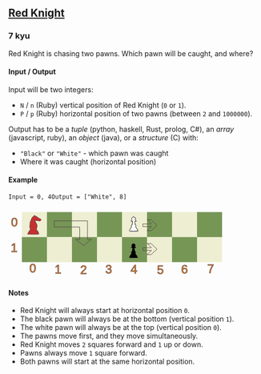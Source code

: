 <h2><a href=https://www.codewars.com/kata/5fc4349ddb878a0017838d0f/train/javascript target="_blank">Red Knight</a></h2><h3>7 kyu</h3><p>Red Knight is chasing two pawns. Which pawn will be caught, and where?</p><h4 id="input--output">Input / Output</h4><p>Input will be two integers:</p><ul><li><code>N</code> / <code>n</code> (Ruby) vertical position of Red Knight (<code>0</code> or <code>1</code>).</li><li><code>P</code> / <code>p</code> (Ruby) horizontal position of two pawns (between <code>2</code> and <code>1000000</code>).</li></ul><p>Output has to be a <em>tuple</em> (python, haskell, Rust, prolog, C#), an <em>array</em> (javascript, ruby), an <em>object</em> (java), or a <em>structure</em> (C) with:</p><ul><li><code>"Black"</code> or <code>"White"</code> - which pawn was caught</li><li>Where it was caught (horizontal position)</li></ul><h4 id="example">Example</h4><pre style="display: none;"><code class="language-python"><span class="cm-variable">Input</span> <span class="cm-operator">=</span> <span class="cm-number">0</span>, <span class="cm-number">4</span><span class="cm-variable">Output</span> <span class="cm-operator">=</span> (<span class="cm-string">"White"</span>, <span class="cm-number">8</span>)</code></pre><pre style="display: none;"><code class="language-haskell"><span class="cm-variable-2">Input</span> <span class="cm-keyword">=</span> <span class="cm-number">0</span>, <span class="cm-number">4</span><span class="cm-variable-2">Output</span> <span class="cm-keyword">=</span> (<span class="cm-string">"White"</span>, <span class="cm-number">8</span>)</code></pre><pre><code class="language-javascript"><span class="cm-variable">Input</span> <span class="cm-operator">=</span> <span class="cm-number">0</span>, <span class="cm-number">4</span><span class="cm-variable">Output</span> <span class="cm-operator">=</span> [<span class="cm-string">"White"</span>, <span class="cm-number">8</span>]</code></pre><pre style="display: none;"><code class="language-ruby"><span class="cm-tag">Input</span> <span class="cm-operator">=</span> <span class="cm-number">0</span>, <span class="cm-number">4</span><span class="cm-tag">Output</span> <span class="cm-operator">=</span> [<span class="cm-string">"White"</span>, <span class="cm-number">8</span>]</code></pre><pre style="display: none;"><code class="language-c"><span class="cm-keyword">typedef</span> <span class="cm-keyword">struct</span> <span class="cm-def">Pawn_Distance</span> {    <span class="cm-type">char</span> <span class="cm-variable">pawn</span>;    <span class="cm-type">unsigned</span> <span class="cm-variable">distance</span>;} <span class="cm-variable">pd</span>;<span class="cm-variable">pd</span> <span class="cm-def">red_knight</span>(<span class="cm-type">unsigned</span> <span class="cm-variable">N</span>, <span class="cm-type">unsigned</span> <span class="cm-variable">P</span>);<span class="cm-comment">// Note: C code uses a char in place of a string</span><span class="cm-comment">// use 'B' for "Black" and 'W' for "White"</span><span class="cm-variable">Input</span> <span class="cm-operator">=</span> <span class="cm-number">0U</span>, <span class="cm-number">4U</span><span class="cm-variable">Output</span> <span class="cm-operator">=</span> <span class="cm-variable">pd</span>{<span class="cm-string">'W'</span>, <span class="cm-number">8U</span>};</code></pre><pre style="display: none;"><code class="language-rust"><span class="cm-variable">Input</span> <span class="cm-operator">=</span> <span class="cm-number">0</span>, <span class="cm-number">4</span><span class="cm-variable">Output</span> <span class="cm-operator">=</span> (<span class="cm-string">"</span><span class="cm-string">White</span><span class="cm-string">"</span>, <span class="cm-number">8</span>)</code></pre><pre style="display: none;"><code class="language-java"><span class="cm-comment">// This class is preloaded</span><span class="cm-keyword">class</span> <span class="cm-def">PawnDistance</span> {  <span class="cm-keyword">private</span> <span class="cm-type">String</span> <span class="cm-variable">color</span>;  <span class="cm-keyword">private</span> <span class="cm-type">long</span> <span class="cm-variable">distance</span>;  <span class="cm-keyword">public</span> <span class="cm-variable">PawnDistance</span>(<span class="cm-type">String</span> <span class="cm-variable">s</span>, <span class="cm-type">long</span> <span class="cm-variable">d</span>) {    <span class="cm-variable">color</span> <span class="cm-operator">=</span> <span class="cm-variable">s</span>;    <span class="cm-variable">distance</span> <span class="cm-operator">=</span> <span class="cm-variable">d</span>;  }}<span class="cm-variable">Input</span> <span class="cm-operator">=</span> <span class="cm-number">0</span>, <span class="cm-number">4</span>;<span class="cm-variable">Output</span> <span class="cm-operator">=</span> <span class="cm-keyword">new</span> <span class="cm-variable">PawnDistance</span>(<span class="cm-string">"White"</span>, <span class="cm-number">8</span>);</code></pre><pre style="display: none;"><code class="language-prolog"><span class="cm-atom">red_knight</span><span class="cm-paren">(</span><span class="cm-number">0</span><span class="cm-paren">,</span><span class="cm-comment"> </span><span class="cm-number">4</span><span class="cm-paren">,</span><span class="cm-comment"> </span><span class="cm-paren">(</span><span class="cm-string">"</span><span class="cm-string">W</span><span class="cm-string">h</span><span class="cm-string">i</span><span class="cm-string">t</span><span class="cm-string">e</span><span class="cm-string">"</span><span class="cm-paren">,</span><span class="cm-comment"> </span><span class="cm-number">8</span><span class="cm-paren">)</span><span class="cm-paren">)</span><span class="cm-graphic">.</span></code></pre><pre style="display: none;"><code class="language-csharp"><span class="cm-variable">Input</span> <span class="cm-operator">=</span> <span class="cm-number">0</span>, <span class="cm-number">4</span><span class="cm-variable">Output</span> <span class="cm-operator">=</span> (<span class="cm-string">"White"</span>, <span class="cm-number">8</span>)</code></pre><svg xmlns="http://www.w3.org/2000/svg" height="142" width="450"> <g>  <title>background</title> </g> <g>  <title>Layer 1</title>  <rect y="9.28571" fill="#769656" stroke-width="0" x="77" width="50" height="50" id="svg_1" stroke="#fff"></rect>  <rect fill="#eeeed2" stroke-width="0" x="27" y="9.28571" width="50" height="50" id="svg_2" stroke="#fff"></rect>  <rect fill="#eeeed2" stroke-width="0" x="127" y="9.28571" width="50" height="50" id="svg_4" stroke="#fff"></rect>  <rect y="9.28571" fill="#769656" stroke-width="0" x="277" width="50" height="50" id="svg_3" stroke="#fff"></rect>  <rect fill="#eeeed2" stroke-width="0" x="227" y="9.28571" width="50" height="50" id="svg_6" stroke="#fff"></rect>  <rect fill="#eeeed2" stroke-width="0" x="327" y="9.28571" width="50" height="50" id="svg_7" stroke="#fff"></rect>  <rect fill="#769656" stroke-width="0" x="177" y="9.28571" width="50" height="50" id="svg_8" stroke="#fff"></rect>  <rect y="59.28572" fill="#769656" stroke-width="0" x="127" width="50" height="50" id="svg_9" stroke="#fff"></rect>  <rect fill="#eeeed2" stroke-width="0" x="77" y="59.28572" width="50" height="50" id="svg_10" stroke="#fff"></rect>  <rect fill="#eeeed2" stroke-width="0" x="177" y="59.28572" width="50" height="50" id="svg_11" stroke="#fff"></rect>  <rect fill="#769656" stroke-width="0" x="27" y="59.28572" width="50" height="50" id="svg_12" stroke="#fff"></rect>  <rect y="59.28572" fill="#769656" stroke-width="0" x="327.00001" width="50" height="50" id="svg_13" stroke="#fff"></rect>  <rect fill="#eeeed2" stroke-width="0" x="277.00001" y="59.28572" width="50" height="50" id="svg_14" stroke="#fff"></rect>  <rect fill="#eeeed2" stroke-width="0" x="377.00001" y="59.28572" width="50" height="50" id="svg_15" stroke="#fff"></rect>  <rect fill="#769656" stroke-width="0" x="227.00001" y="59.28572" width="50" height="50" id="svg_16" stroke="#fff"></rect>  <rect fill="#769656" stroke-width="0" x="377" y="9.28571" width="50" height="50" id="svg_17" stroke="#fff"></rect>  <path fill="#c43131" stroke-width="NaN" d="m58.63751,53.70918c1.38529,0.04365 3.41278,-0.61956 1.99635,-2.09899c-1.5421,-0.56322 0.27408,-2.43002 -1.27137,-3.30938c-1.24049,-1.63665 -2.92636,-3.13124 -3.43512,-5.12989c0.07901,-1.35549 1.82523,-2.15768 0.99213,-3.65801c0.81734,-2.4009 0.62845,-5.16434 -0.86355,-7.32255c-1.26691,-2.00454 -2.80508,-4.12849 -2.64286,-6.55426c1.58894,0.61479 3.27086,1.15345 5.01957,0.87424c1.64404,-0.14147 3.1185,1.09202 4.79548,0.42132c1.69992,-0.32724 2.71106,-2.43327 1.44359,-3.66438c-1.3851,-1.09624 -3.42017,-1.13153 -4.74114,-2.35496c-1.74288,-1.33774 -3.35495,-3.14709 -5.75706,-3.38359c-1.06168,-0.22522 -1.51705,-1.21372 -2.10474,-1.95451c-0.48838,1.17491 -1.33781,2.21385 -2.61625,2.73471c-2.59972,1.39527 -3.24686,4.34504 -4.20557,6.7699c-0.70885,1.89907 -1.29942,3.88184 -2.48643,5.57723c-0.01262,0.81368 1.31978,1.1576 0.41984,2.11149c-0.46804,2.58709 -0.48819,5.23629 -0.44669,7.85361c0.78938,1.28084 1.5084,2.71045 0.4554,4.18038c-0.70338,1.79667 -2.45513,2.97504 -3.31697,4.67046c-0.48718,0.87789 0.94977,2.15243 -0.84056,1.93164c-1.63499,0.80149 -0.31478,2.75789 1.31134,2.18873c6.09395,0.14358 12.20133,0.28696 18.29462,0.11678l0,0l-0.00001,0.00003z" id="svg_5" stroke="#544545"></path>  <text fill="#ff7f00" stroke="#6b5656" stroke-width="NaN" x="92.41379" y="131.50108" id="svg_21" font-size="24" font-family="Helvetica, Arial, sans-serif" text-anchor="start" xml:space="preserve">1</text>  <text fill="#ff7f00" stroke="#6b5656" stroke-width="NaN" x="143.44827" y="132.53556" id="svg_22" font-size="24" font-family="Helvetica, Arial, sans-serif" text-anchor="start" xml:space="preserve">2</text>  <text fill="#ff7f00" stroke="#6b5656" stroke-width="NaN" x="193.7931" y="132.19073" id="svg_23" font-size="24" font-family="Helvetica, Arial, sans-serif" text-anchor="start" xml:space="preserve">3</text>  <text fill="#ff7f00" stroke="#6b5656" stroke-width="NaN" x="42.06896" y="130.4666" id="svg_24" font-size="24" font-family="Helvetica, Arial, sans-serif" text-anchor="start" xml:space="preserve">0</text>  <text fill="#ff7f00" stroke="#6b5656" stroke-width="NaN" x="244.13794" y="132.19073" id="svg_25" font-size="24" font-family="Helvetica, Arial, sans-serif" text-anchor="start" xml:space="preserve">4</text>  <text fill="#ff7f00" stroke="#6b5656" stroke-width="NaN" x="296.89656" y="132.53556" id="svg_26" font-size="24" font-family="Helvetica, Arial, sans-serif" text-anchor="start" xml:space="preserve">5</text>  <text fill="#ff7f00" stroke="#6b5656" stroke-width="NaN" x="345.17241" y="131.50108" id="svg_27" font-size="24" font-family="Helvetica, Arial, sans-serif" text-anchor="start" xml:space="preserve">6</text>  <text fill="#ff7f00" stroke="#6b5656" stroke-width="NaN" x="397.58621" y="131.15625" id="svg_28" font-size="24" font-family="Helvetica, Arial, sans-serif" text-anchor="start" xml:space="preserve">7</text>  <text fill="#ff7f00" stroke="#6b5656" stroke-width="NaN" x="5.17241" y="38.0528" id="svg_29" font-size="24" font-family="Helvetica, Arial, sans-serif" text-anchor="start" xml:space="preserve">0</text>  <text fill="#ff7f00" stroke="#6b5656" stroke-width="NaN" x="4.82758" y="89.43211" id="svg_30" font-size="24" font-family="Helvetica, Arial, sans-serif" text-anchor="start" xml:space="preserve">1</text>  <path fill="none" stroke-width="NaN" d="m91.71362,39.19855l50.78449,0l0,24.65518l-7.78448,0l15.56896,12.32759l15.56897,-12.32759l-7.78449,0l0,-36.98277l-66.35345,0l0,12.32759z" id="svg_31" stroke="#544545"></path>  <path fill="none" stroke="#544545" stroke-width="NaN" stroke-opacity="null" d="m281.52305,42.45613l4.48309,-4.21317l-8.66784,0l-8.66782,0l0,-2.60815l0,-2.60815l8.56838,0c4.7126,0 8.56838,-0.13219 8.56838,-0.29376c0,-0.16157 -1.87607,-2.05749 -4.16905,-4.21317l-4.16906,-3.91941l3.85348,0l3.85347,0l5.88512,5.52253l5.88512,5.52252l-5.89641,5.51196l-5.89641,5.51196l-4.05678,0l-4.05679,0l4.4831,-4.21317l0,0l0.00002,0.00001z" id="svg_32"></path>  <path fill="none" stroke="#544545" stroke-width="NaN" stroke-opacity="null" d="m281.52305,90.04234l4.48309,-4.21317l-8.66784,0l-8.66782,0l0,-2.60815l0,-2.60815l8.56838,0c4.71261,0 8.56838,-0.13219 8.56838,-0.29377c0,-0.16156 -1.87607,-2.05749 -4.16905,-4.21316l-4.16906,-3.91941l3.85349,0l3.85347,0l5.88512,5.52253l5.88512,5.52253l-5.89641,5.51195l-5.8964,5.51196l-4.05679,0l-4.05679,0l4.48311,-4.21316l0,0z" id="svg_33"></path> </g> <g>  <title>background</title> </g> <g>  <title>background</title>  <rect x="-1" y="-1" width="452" height="144" id="canvas_background" fill="none"></rect>  <path fill="#fff" stroke="#000" d="m243.23375,47.58404c-1.01358,0.15423 -2.4698,-0.80853 -1.18661,-1.68349c1.0859,-0.56899 0.04388,-2.05065 1.19219,-2.77034c1.16763,-1.59407 2.41073,-3.22356 2.99261,-5.13613c-0.08119,-0.91627 -1.89601,-2.433 -0.05741,-2.73018c1.51604,0.17624 0.96156,-2.0935 1.48554,-3.07695c0.31508,-1.49274 0.54411,-3.01038 0.48757,-4.5393c-1.05579,-0.02948 -2.1332,0.09344 -3.16827,-0.15758c-0.66024,-0.86664 1.49169,-1.29814 1.84678,-2.08039c0.74504,-1.12431 -1.09067,-2.36654 -0.30486,-3.69561c0.50193,-2.01193 2.82394,-3.31633 4.7887,-2.57933c2.03456,0.52762 3.53852,2.93101 2.5715,4.93018c-0.0772,0.38569 -0.68143,0.88577 -0.47963,1.19291c0.88097,0.61138 1.901,1.14419 2.45915,2.08822c-0.79027,0.573 -2.1126,0.13662 -3.09861,0.40882c-0.89704,0.79568 -0.01095,2.42257 0.03499,3.51422c0.27984,1.24728 0.52689,2.50556 0.84758,3.74147c0.67416,0.26297 2.05885,0.56747 1.29927,1.65988c-1.08286,0.87908 -0.5528,2.2793 0.05812,3.26578c0.76036,1.52343 2.0656,2.6872 2.86521,4.17544c0.29694,0.68709 -0.76459,1.90396 0.55841,1.6194c1.43428,0.30467 0.576,2.29341 -0.71284,1.82354c-4.74882,0.16721 -9.50739,0.23509 -14.25632,0.05013l-0.22308,-0.0207l0,0l0,0z" id="svg_18"></path>  <path fill="#000000" stroke-width="1.5" d="m242.89477,100.80436c-1.01358,0.15423 -2.4698,-0.80853 -1.18661,-1.68349c1.0859,-0.56899 0.04388,-2.05064 1.19219,-2.77033c1.16763,-1.59407 2.41073,-3.22356 2.99261,-5.13613c-0.08119,-0.91627 -1.89602,-2.433 -0.05742,-2.73018c1.51605,0.17624 0.96156,-2.0935 1.48554,-3.07696c0.31508,-1.49274 0.54411,-3.01037 0.48758,-4.53929c-1.0558,-0.02948 -2.1332,0.09344 -3.16827,-0.15758c-0.66024,-0.86664 1.49169,-1.29814 1.84678,-2.08039c0.74504,-1.12431 -1.09067,-2.36654 -0.30486,-3.69561c0.50192,-2.01193 2.82394,-3.31633 4.7887,-2.57933c2.03456,0.52761 3.53852,2.931 2.5715,4.93017c-0.0772,0.38569 -0.68143,0.88577 -0.47963,1.19292c0.88097,0.61138 1.901,1.14419 2.45915,2.08821c-0.79026,0.57301 -2.11259,0.13663 -3.0986,0.40882c-0.89705,0.79568 -0.01096,2.42257 0.03499,3.51422c0.27984,1.24728 0.52689,2.50556 0.84758,3.74147c0.67415,0.26297 2.05885,0.56747 1.29927,1.65989c-1.08286,0.87908 -0.5528,2.27929 0.05812,3.26577c0.76036,1.52343 2.06559,2.6872 2.86521,4.17544c0.29695,0.68709 -0.76459,1.90396 0.55841,1.6194c1.43428,0.30468 0.57601,2.29342 -0.71284,1.82354c-4.74882,0.16721 -9.50739,0.23509 -14.25632,0.05013l-0.22308,-0.02069l0,0l0,0z" id="svg_20"></path> </g></svg><h4 id="notes">Notes</h4><ul><li>Red Knight will always start at horizontal position <code>0</code>.</li><li>The black pawn will always be at the bottom (vertical position <code>1</code>).</li><li>The white pawn will always be at the top (vertical position <code>0</code>).</li><li>The pawns move first, and they move simultaneously.</li><li>Red Knight moves <code>2</code> squares forward and <code>1</code> up or down.</li><li>Pawns always move <code>1</code> square forward.</li><li>Both pawns will start at the same horizontal position.</li></ul>